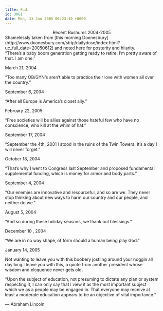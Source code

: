 ```yaml
---
title: Fud.
id: 3061
date: Mon, 13 Jun 2005 06:23:10 +0000
---
```


<div align="center" class="caps">Recent Bushums 2004-2005</div>Shamelessly taken from [this morning Doonesbury](http://www.doonesbury.com/strip/dailydose/index.html?uc_full_date=20050612) and noted here for posterity and hilarity.



<div class="quote">“There’s a baby boom generation getting ready to retire. I’m pretty aware of that. I am one.”  

March 21, 2004  

“Too many <span class="caps">OB/GYN</span>‘s aren’t able to practice their love with women all over the country.”  

September 6, 2004  

“After all Europe is America’s closet ally.”  

February 22, 2005  

“Free societies will be allies against those hateful few who have no conscience, who kill at the whim of hat.”  

September 17, 2004  

“September the 4th, 2001 I stood in the ruins of the Twin Towers. It’s a day I will never forget.”  

October 18, 2004  

“That’s why I went to Congress last September and proposed fundamental supplemental funding, which is money for armor and body parts.”  

September 4, 2004  

“Our enemies are innovative and resourceful, and so are we. They never stop thinking about new ways to harm our country and our people, and neither do we.”  

August 5, 2004  

“And so during these holiday seasons, we thank out blessings.”  

December 10 , 2004  

“We are in no way shape, of form should a human being play God.”  

January 14, 2005</div>Not wanting to leave you with this boobery jostling around your noggin all day long I leave you with this, a quote from another president whose wisdom and eloquence never gets old.



<div class="quote">“Upon the subject of education, not presuming to dictate any plan or system respecting it, I can only say that I view it as the most important subject which we as a people may be engaged in. That everyone may receive at least a moderate education appears to be an objective of vital importance.”  

— Abraham Lincoln</div>

